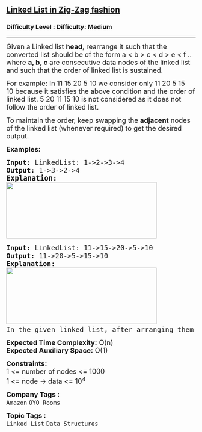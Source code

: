 <h2><a href="https://www.geeksforgeeks.org/problems/linked-list-in-zig-zag-fashion/1?page=1&difficulty=Medium,Hard&sortBy=latest">Linked List in Zig-Zag fashion</a></h2><h3>Difficulty Level : Difficulty: Medium</h3><hr><div class="problems_problem_content__Xm_eO"><p><span style="font-size: 18px;">Given a<strong> </strong>Linked list <strong>head</strong>, rearrange it such that the converted list should be of the form a &lt; b &gt; c &lt; d &gt; e &lt; f .. where <strong>a, b, c</strong> are consecutive data nodes of the linked list and such that the order of linked list is sustained.</span></p>
<p><span style="font-size: 18px;">For example: In&nbsp;11&nbsp;15&nbsp;20&nbsp;5&nbsp;10&nbsp;we consider only&nbsp;11 20 5 15 10&nbsp;because it satisfies the above condition and the order of linked list. 5 20 11 15 10 is not considered as it does not follow the order of linked list.</span></p>
<p><span style="font-size: 18px;">To maintain the order, keep swapping the <strong>adjacent</strong> nodes of the linked list (whenever required)&nbsp;to get the desired output.&nbsp;&nbsp;</span></p>
<p><span style="font-size: 18px;"><strong>Examples:</strong></span></p>
<pre><span style="font-size: 18px;"><strong>Input: </strong>LinkedList: 1-&gt;2-&gt;3-&gt;4 <br><strong>Output: </strong>1-&gt;3-&gt;2-&gt;4<br></span><span style="font-size: 14pt;"><strong>Explanation:<br></strong></span><span style="font-size: 18px;"><img src="https://media.geeksforgeeks.org/img-practice/prod/addEditProblem/700085/Web/Other/blobid0_1720589981.png" width="400" height="150"></span></pre>
<pre><span style="font-size: 18px;"><strong>Input: </strong>LinkedList: 11-&gt;15-&gt;20-&gt;5-&gt;10<br><strong>Output: </strong>11-&gt;20-&gt;5-&gt;15-&gt;10<strong>
Explanation: <br></strong><img src="https://media.geeksforgeeks.org/img-practice/prod/addEditProblem/700085/Web/Other/blobid1_1720590010.png" width="400" height="150"><strong><br></strong>In the given linked list, after arranging them as 11 &lt; 20 &gt; 5 &lt; 15 &gt; 10 in the pattern as asked above.</span></pre>
<p><span style="font-size: 18px;"><strong>Expected Time Complexity:</strong> O(n)<br><strong>Expected Auxiliary Space:</strong>&nbsp;O(1)</span></p>
<p><span style="font-size: 18px;"><strong>Constraints:</strong><br>1 &lt;= number of nodes &lt;= 1000<br>1 &lt;= node -&gt; data &lt;= 10<sup>4</sup><br></span></p></div><p><span style=font-size:18px><strong>Company Tags : </strong><br><code>Amazon</code>&nbsp;<code>OYO Rooms</code>&nbsp;<br><p><span style=font-size:18px><strong>Topic Tags : </strong><br><code>Linked List</code>&nbsp;<code>Data Structures</code>&nbsp;